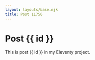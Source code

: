 ```yaml
---
layout: layouts/base.njk
title: Post 11756
---
```


# Post {{ id }}

This is post {{ id }} in my Eleventy project.
